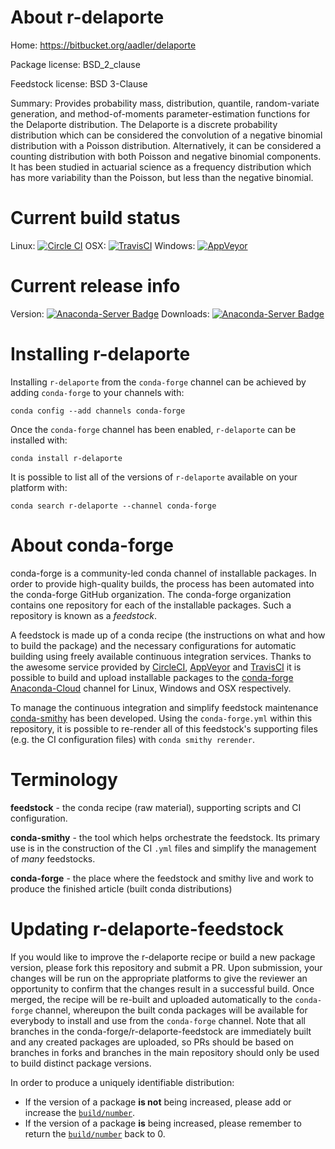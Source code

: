 About r-delaporte
=================

Home: https://bitbucket.org/aadler/delaporte

Package license: BSD_2_clause

Feedstock license: BSD 3-Clause

Summary: Provides probability mass, distribution, quantile, random-variate generation, and method-of-moments parameter-estimation functions for the Delaporte distribution. The Delaporte is a discrete probability distribution which can be considered the convolution of a negative binomial distribution with a Poisson distribution. Alternatively, it can be considered a counting distribution with both Poisson and negative binomial components. It has been studied in actuarial science as a frequency distribution which has more variability than the Poisson, but less than the negative binomial.



Current build status
====================

Linux: [![Circle CI](https://circleci.com/gh/conda-forge/r-delaporte-feedstock.svg?style=shield)](https://circleci.com/gh/conda-forge/r-delaporte-feedstock)
OSX: [![TravisCI](https://travis-ci.org/conda-forge/r-delaporte-feedstock.svg?branch=master)](https://travis-ci.org/conda-forge/r-delaporte-feedstock)
Windows: [![AppVeyor](https://ci.appveyor.com/api/projects/status/github/conda-forge/r-delaporte-feedstock?svg=True)](https://ci.appveyor.com/project/conda-forge/r-delaporte-feedstock/branch/master)

Current release info
====================
Version: [![Anaconda-Server Badge](https://anaconda.org/conda-forge/r-delaporte/badges/version.svg)](https://anaconda.org/conda-forge/r-delaporte)
Downloads: [![Anaconda-Server Badge](https://anaconda.org/conda-forge/r-delaporte/badges/downloads.svg)](https://anaconda.org/conda-forge/r-delaporte)

Installing r-delaporte
======================

Installing `r-delaporte` from the `conda-forge` channel can be achieved by adding `conda-forge` to your channels with:

```
conda config --add channels conda-forge
```

Once the `conda-forge` channel has been enabled, `r-delaporte` can be installed with:

```
conda install r-delaporte
```

It is possible to list all of the versions of `r-delaporte` available on your platform with:

```
conda search r-delaporte --channel conda-forge
```


About conda-forge
=================

conda-forge is a community-led conda channel of installable packages.
In order to provide high-quality builds, the process has been automated into the
conda-forge GitHub organization. The conda-forge organization contains one repository
for each of the installable packages. Such a repository is known as a *feedstock*.

A feedstock is made up of a conda recipe (the instructions on what and how to build
the package) and the necessary configurations for automatic building using freely
available continuous integration services. Thanks to the awesome service provided by
[CircleCI](https://circleci.com/), [AppVeyor](http://www.appveyor.com/)
and [TravisCI](https://travis-ci.org/) it is possible to build and upload installable
packages to the [conda-forge](https://anaconda.org/conda-forge)
[Anaconda-Cloud](http://docs.anaconda.org/) channel for Linux, Windows and OSX respectively.

To manage the continuous integration and simplify feedstock maintenance
[conda-smithy](http://github.com/conda-forge/conda-smithy) has been developed.
Using the ``conda-forge.yml`` within this repository, it is possible to re-render all of
this feedstock's supporting files (e.g. the CI configuration files) with ``conda smithy rerender``.


Terminology
===========

**feedstock** - the conda recipe (raw material), supporting scripts and CI configuration.

**conda-smithy** - the tool which helps orchestrate the feedstock.
                   Its primary use is in the construction of the CI ``.yml`` files
                   and simplify the management of *many* feedstocks.

**conda-forge** - the place where the feedstock and smithy live and work to
                  produce the finished article (built conda distributions)


Updating r-delaporte-feedstock
==============================

If you would like to improve the r-delaporte recipe or build a new
package version, please fork this repository and submit a PR. Upon submission,
your changes will be run on the appropriate platforms to give the reviewer an
opportunity to confirm that the changes result in a successful build. Once
merged, the recipe will be re-built and uploaded automatically to the
`conda-forge` channel, whereupon the built conda packages will be available for
everybody to install and use from the `conda-forge` channel.
Note that all branches in the conda-forge/r-delaporte-feedstock are
immediately built and any created packages are uploaded, so PRs should be based
on branches in forks and branches in the main repository should only be used to
build distinct package versions.

In order to produce a uniquely identifiable distribution:
 * If the version of a package **is not** being increased, please add or increase
   the [``build/number``](http://conda.pydata.org/docs/building/meta-yaml.html#build-number-and-string).
 * If the version of a package **is** being increased, please remember to return
   the [``build/number``](http://conda.pydata.org/docs/building/meta-yaml.html#build-number-and-string)
   back to 0.
